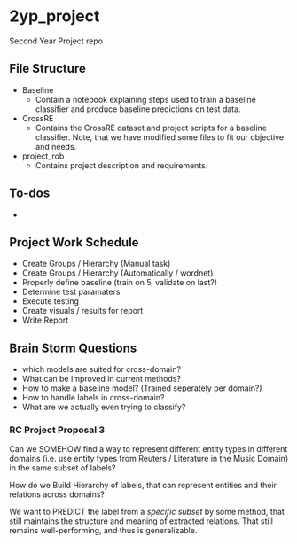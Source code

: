 # 2yp_project
Second Year Project repo

## File Structure
- Baseline
    - Contain a notebook explaining steps used to train a baseline classifier and produce baseline predictions on test data.
- CrossRE
    - Contains the CrossRE dataset and project scripts for a baseline classifier. Note, that we have modified some files to fit our objective and needs.
- project_rob
    - Contains project description and requirements.

## To-dos
- 

## Project Work Schedule
- Create Groups / Hierarchy (Manual task)
- Create Groups / Hierarchy (Automatically / wordnet)
- Properly define baseline (train on 5, validate on last?)
- Determine test paramaters
- Execute testing
- Create visuals / results for report
- Write Report

## Brain Storm Questions
 - which models are suited for cross-domain? 
 - What can be Improved in current methods?
 - How to make a baseline model? (Trained seperately per domain?)
 - How to handle labels in cross-domain?
 - What are we actually even trying to classify?

### RC Project Proposal 3
Can we SOMEHOW find a way to represent different entity types in different domains (i.e. use entity types from Reuters / Literature in the Music Domain) in the same subset of labels? 

How do we Build Hierarchy of labels, that can represent entities and their relations across domains? 

We want to PREDICT the label from a *specific subset* by some method, that still maintains the structure and meaning of extracted relations. That still remains well-performing, and thus is generalizable.